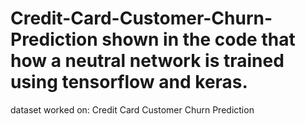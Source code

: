 # Credit-Card-Customer-Churn-Prediction shown in the code that how a neutral network is trained using tensorflow and keras. 
dataset worked on: Credit Card Customer Churn Prediction
